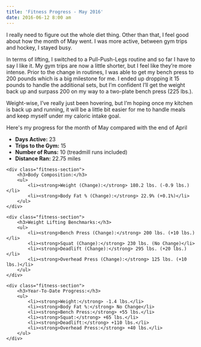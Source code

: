 ```yaml
---
title: 'Fitness Progress - May 2016'
date: 2016-06-12 8:00 am
---
```


I really need to figure out the whole diet thing. Other than that, I feel good about how the month of May went. I was more active, between gym trips and hockey, I stayed busy.

In terms of lifting, I switched to a Pull-Push-Legs routine and so far I have to say I like it. My gym trips are now a little shorter, but I feel like they’re more intense. Prior to the change in routines, I was able to get my bench press to 200 pounds which is a big milestone for me. I ended up dropping it 15 pounds to handle the additional sets, but I’m confident I’ll get the weight back up and surpass 200 on my way to a two-plate bench press (225 lbs.).

Weight-wise, I’ve really just been hovering, but I’m hoping once my kitchen is back up and running, it will be a little bit easier for me to handle meals and keep myself under my caloric intake goal.

Here's my progress for the month of May compared with the end of April

<div class="fitness-progress">
    <div class="fitness-section">
        <ul>
            <li><strong>Days Active:</strong> 23</li>
            <li><strong>Trips to the Gym:</strong> 15</li>
            <li><strong>Number of Runs:</strong> 10 (treadmill runs included)</li>
            <li><strong>Distance Ran:</strong> 22.75 miles</li>
        </ul>
    </div>

    <div class="fitness-section">
        <h3>Body Composition:</h3>
        <ul>
            <li><strong>Weight (Change):</strong> 180.2 lbs. (-0.9 lbs.)</li>
            <li><strong>Body Fat % (Change):</strong> 22.9% (+0.1%)</li>
        </ul>
    </div>

    <div class="fitness-section">
        <h3>Weight Lifting Benchmarks:</h3>
        <ul>
            <li><strong>Bench Press (Change):</strong> 200 lbs. (+10 lbs.)</li>
            <li><strong>Squat (Change):</strong> 230 lbs. (No Change)</li>
            <li><strong>Deadlift (Change):</strong> 295 lbs. (+20 lbs.)</li>
            <li><strong>Overhead Press (Change):</strong> 125 lbs. (+10 lbs.)</li>
        </ul>
    </div>

    <div class="fitness-section">
        <h3>Year-To-Date Progress:</h3>
        <ul>
            <li><strong>Weight:</strong> -1.4 lbs.</li>
            <li><strong>Body Fat %:</strong> No Change</li>
            <li><strong>Bench Press:</strong> +55 lbs.</li>
            <li><strong>Squat:</strong> +65 lbs.</li>
            <li><strong>Deadlift:</strong> +110 lbs.</li>
            <li><strong>Overhead Press:</strong> +40 lbs.</li>
        </ul>
    </div>

</div>
